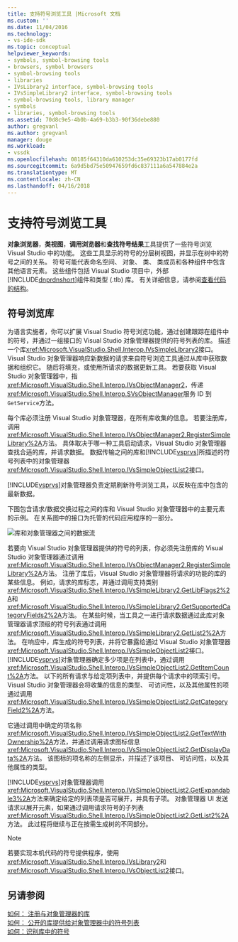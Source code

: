```yaml
---
title: 支持符号浏览工具 |Microsoft 文档
ms.custom: ''
ms.date: 11/04/2016
ms.technology:
- vs-ide-sdk
ms.topic: conceptual
helpviewer_keywords:
- symbols, symbol-browsing tools
- browsers, symbol browsers
- symbol-browsing tools
- libraries
- IVsLibrary2 interface, symbol-browsing tools
- IVsSimpleLibrary2 interface, symbol-browsing tools
- symbol-browsing tools, library manager
- symbols
- libraries, symbol-browsing tools
ms.assetid: 70d8c9e5-4b0b-4a69-b3b3-90f36debe880
author: gregvanl
ms.author: gregvanl
manager: douge
ms.workload:
- vssdk
ms.openlocfilehash: 08185f64310da610253dc35e69323b17ab0177fd
ms.sourcegitcommit: 6a9d5bd75e50947659fd6c837111a6a547884e2a
ms.translationtype: MT
ms.contentlocale: zh-CN
ms.lasthandoff: 04/16/2018
---
```

# <a name="supporting-symbol-browsing-tools"></a>支持符号浏览工具
**对象浏览器**，**类视图**，**调用浏览器**和**查找符号结果**工具提供了一些符号浏览 Visual Studio 中的功能。 这些工具显示的符号的分层树视图，并显示在树中的符号之间的关系。 符号可能代表命名空间、 对象、 类、 类成员和各种组件中包含其他语言元素。 这些组件包括 Visual Studio 项目中，外部[!INCLUDE[dnprdnshort](../../code-quality/includes/dnprdnshort_md.md)]组件和类型 (.tlb) 库。 有关详细信息，请参阅[查看代码的结构](../../ide/viewing-the-structure-of-code.md)。  
  
## <a name="symbol-browsing-libraries"></a>符号浏览库  
 为语言实施者，你可以扩展 Visual Studio 符号浏览功能，通过创建跟踪在组件中的符号，并通过一组接口的 Visual Studio 对象管理器提供的符号列表的库。 描述一个库<xref:Microsoft.VisualStudio.Shell.Interop.IVsSimpleLibrary2>接口。 Visual Studio 对象管理器响应新数据的请求来自符号浏览工具通过从库中获取数据和组织它。 随后将填充，或使用所请求的数据更新工具。 若要获取 Visual Studio 对象管理器中，指<xref:Microsoft.VisualStudio.Shell.Interop.IVsObjectManager2>，传递<xref:Microsoft.VisualStudio.Shell.Interop.SVsObjectManager>服务 ID 到`GetService`方法。  
  
 每个库必须注册 Visual Studio 对象管理器，在所有库收集的信息。 若要注册库，调用<xref:Microsoft.VisualStudio.Shell.Interop.IVsObjectManager2.RegisterSimpleLibrary%2A>方法。 具体取决于哪一种工具启动请求，Visual Studio 对象管理器查找合适的库，并请求数据。 数据传输之间的库和[!INCLUDE[vsprvs](../../code-quality/includes/vsprvs_md.md)]所描述的符号列表中的对象管理器<xref:Microsoft.VisualStudio.Shell.Interop.IVsSimpleObjectList2>接口。  
  
 [!INCLUDE[vsprvs](../../code-quality/includes/vsprvs_md.md)]对象管理器负责定期刷新符号浏览工具，以反映在库中包含的最新数据。  
  
 下图包含请求/数据交换过程之间的库和 Visual Studio 对象管理器中的主要元素的示例。 在关系图中的接口为托管的代码应用程序的一部分。  
  
 ![库和对象管理器之间的数据流](../../extensibility/internals/media/callbrowserdiagram.gif "CallBrowserDiagram")  
  
 若要向 Visual Studio 对象管理器提供的符号的列表，你必须先注册库的 Visual Studio 对象管理器通过调用<xref:Microsoft.VisualStudio.Shell.Interop.IVsObjectManager2.RegisterSimpleLibrary%2A>方法。 注册了库后，Visual Studio 对象管理器将请求的功能的库的某些信息。 例如，请求的库标志，并通过调用支持类别<xref:Microsoft.VisualStudio.Shell.Interop.IVsSimpleLibrary2.GetLibFlags2%2A>和<xref:Microsoft.VisualStudio.Shell.Interop.IVsSimpleLibrary2.GetSupportedCategoryFields2%2A>方法。 在某些时候，当工具之一进行请求数据通过此库对象管理器请求顶级的符号列表通过调用<xref:Microsoft.VisualStudio.Shell.Interop.IVsSimpleLibrary2.GetList2%2A>方法。 在响应中，库生成的符号列表，并将它暴露给通过 Visual Studio 对象管理器<xref:Microsoft.VisualStudio.Shell.Interop.IVsSimpleObjectList2>接口。 [!INCLUDE[vsprvs](../../code-quality/includes/vsprvs_md.md)]对象管理器确定多少项是在列表中，通过调用<xref:Microsoft.VisualStudio.Shell.Interop.IVsSimpleObjectList2.GetItemCount%2A>方法。 以下的所有请求与给定项列表中，并提供每个请求中的项索引号。 Visual Studio 对象管理器会将收集的信息的类型、 可访问性，以及其他属性的项通过调用<xref:Microsoft.VisualStudio.Shell.Interop.IVsSimpleObjectList2.GetCategoryField2%2A>方法。  
  
 它通过调用中确定的项名称<xref:Microsoft.VisualStudio.Shell.Interop.IVsSimpleObjectList2.GetTextWithOwnership%2A>方法，并通过调用请求图标信息<xref:Microsoft.VisualStudio.Shell.Interop.IVsSimpleObjectList2.GetDisplayData%2A>方法。 该图标的项名称的左侧显示，并描述了该项目、 可访问性，以及其他属性的类型。  
  
 [!INCLUDE[vsprvs](../../code-quality/includes/vsprvs_md.md)]对象管理器调用<xref:Microsoft.VisualStudio.Shell.Interop.IVsSimpleObjectList2.GetExpandable3%2A>方法来确定给定的列表项是否可展开，并具有子项。 对象管理器 UI 发送请求以展开元素，如果通过调用请求符号的子列表<xref:Microsoft.VisualStudio.Shell.Interop.IVsSimpleObjectList2.GetList2%2A>方法。 此过程将继续与正在按需生成树的不同部分。  
  
> [!NOTE]
>  若要实现本机代码的符号提供程序，使用<xref:Microsoft.VisualStudio.Shell.Interop.IVsLibrary2>和<xref:Microsoft.VisualStudio.Shell.Interop.IVsObjectList2>接口。  
  
## <a name="see-also"></a>另请参阅  
 [如何： 注册与对象管理器的库](../../extensibility/internals/how-to-register-a-library-with-the-object-manager.md)   
 [如何： 公开的库提供给对象管理器中的符号列表](../../extensibility/internals/how-to-expose-lists-of-symbols-provided-by-the-library-to-the-object-manager.md)   
 [如何：识别库中的符号](../../extensibility/internals/how-to-identify-symbols-in-a-library.md)